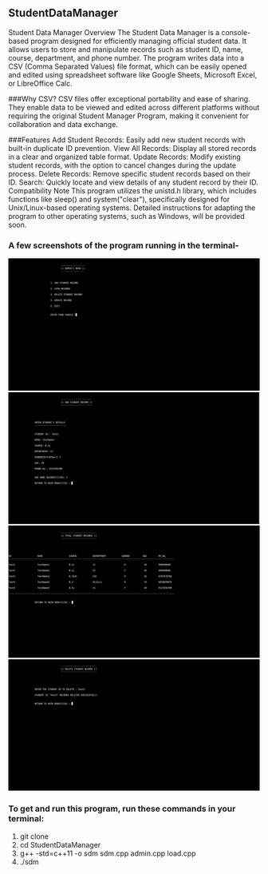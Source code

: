 ## StudentDataManager  

Student Data Manager
Overview
The Student Data Manager is a console-based program designed for efficiently managing official student data. It allows users to store and manipulate records such as student ID, name, course, department, and phone number. The program writes data into a CSV (Comma Separated Values) file format, which can be easily opened and edited using spreadsheet software like Google Sheets, Microsoft Excel, or LibreOffice Calc.

###Why CSV?
CSV files offer exceptional portability and ease of sharing. They enable data to be viewed and edited across different platforms without requiring the original Student Manager Program, making it convenient for collaboration and data exchange.

###Features
Add Student Records: Easily add new student records with built-in duplicate ID prevention.
View All Records: Display all stored records in a clear and organized table format.
Update Records: Modify existing student records, with the option to cancel changes during the update process.
Delete Records: Remove specific student records based on their ID.
Search: Quickly locate and view details of any student record by their ID.
Compatibility Note
This program utilizes the unistd.h library, which includes functions like sleep() and system("clear"), specifically designed for Unix/Linux-based operating systems. Detailed instructions for adapting the program to other operating systems, such as Windows, will be provided soon.

### A few screenshots of the program running in the terminal-
![Admin's Menu](https://github.com/avi-02/StudentDataManager/blob/main/admin_menu.png)
![Add Record](https://github.com/avi-02/StudentDataManager/blob/main/add_record.png)
![View Records](https://github.com/avi-02/StudentDataManager/blob/main/view_record.png)
![Delete Record](https://github.com/avi-02/StudentDataManager/blob/main/delete_record.png)

### To get and run this program, run these commands in your terminal:

1. git clone 
2. cd StudentDataManager
3. g++ -std=c++11 -o sdm sdm.cpp admin.cpp load.cpp
4. ./sdm
